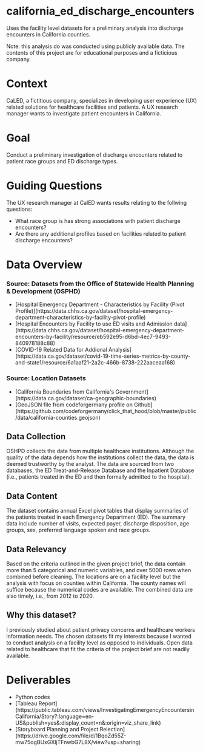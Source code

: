 # california_ed_discharge_encounters
Uses the facility level datasets for a preliminary analysis into discharge encounters in California counties.

Note: this analysis do was conducted using publicly available data. The contents of this project are for educational purposes and a ficticious company.

# Context
CaLED, a fictitious company, specializes in developing user experience (UX) related solutions for healthcare facilities and patients. A UX research manager wants to investigate patient encounters in California. 

# Goal
Conduct a preliminary investigation of discharge encounters related to patient race groups and ED discharge types.


# Guiding Questions
The UX research manager at CalED wants results relating to the follwing questions:
<ul>
  <li>What race group is has strong associations with patient discharge encounters?</li>
  <li>Are there any additional profiles based on facilities related to patient discharge encounters?</li>
</ul>

# Data Overview
### Source: Datasets from the Office of Statewide Health Planning & Development (OSPHD)

<ul>
<li>[Hospital Emergency Department - Characteristics by Facility (Pivot Profile)](https://data.chhs.ca.gov/dataset/hospital-emergency-department-characteristics-by-facility-pivot-profile)</li>
<li>[Hospital Encounters by Facility to use ED visits and Admission data](https://data.chhs.ca.gov/dataset/hospital-emergency-department-encounters-by-facility/resource/eb592e95-d6bd-4ec7-9493-840978188c88)</li>
<li>[COVID-19 Related Data for Addional Analysis](https://data.ca.gov/dataset/covid-19-time-series-metrics-by-county-and-state1/resource/6a1aaf21-2a2c-466b-8738-222aaceaa168)</li>
</ul>

### Source: Location Datasets
<ul>
<li>[California Boundaries from California's Government](https://data.ca.gov/dataset/ca-geographic-boundaries)</li>
<li>[GeoJSON file from codeforgermany profile on Github](https://github.com/codeforgermany/click_that_hood/blob/master/public/data/california-counties.geojson)</li>
</ul>



## Data Collection 
OSHPD collects the data from multiple healthcare institutions. Although the quality of the data depends how the institutions collect the data, the data is deemed trustworthy by the analyst. The data are sourced from two databases, the ED Treat-and-Release Database and the Inpatient Database (i.e., patients treated in the ED and then formally admitted to the hospital). 

## Data Content
The dataset contains annual Excel pivot tables that display summaries of the patients treated in each Emergency Department (ED). The summary data include number of visits, expected payer, discharge disposition, age groups, sex, preferred language spoken and race groups.

## Data Relevancy 
Based on the criteria outlined in the given project brief, the data contain more than 5 categorical and numeric variables, and over 5000 rows when combined before cleaning. The locations are on a facility level but the analysis with focus on counties within California. The county names will suffice because the numerical codes are available. The combined data are also timely, i.e., from 2012 to 2020.

## Why this dataset?
I previously studied about patient privacy concerns and healthcare workers information needs. The chosen datasets fit my interests because I wanted to conduct analysis on a facility level as opposed to individuals. Open data related to healthcare that fit the criteria of the project brief are not readily available. 


# Deliverables
<ul>
  <li>Python codes </li>
  <li>[Tableau Report](https://public.tableau.com/views/InvestigatingEmergencyEncountersinCalifornia/Story?:language=en-US&publish=yes&:display_count=n&:origin=viz_share_link)</li>
  <li>[Storyboard Planning and Project Relection](https://drive.google.com/file/d/1BqoZd55Z-mw75ogBUxGXljTFnwbG7L8X/view?usp=sharing)</li>
</ul>
